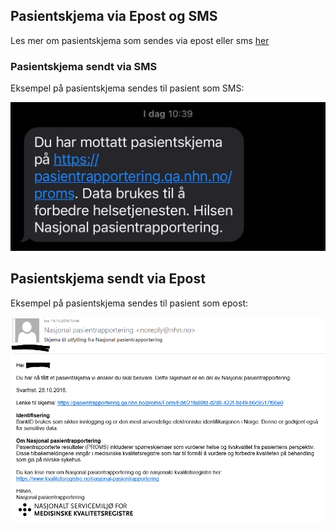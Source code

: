 ## Pasientskjema via Epost og SMS

Les mer om pasientskjema som sendes via epost eller sms [her](Utfylling%20av%20skjema#epost-eller-sms)

### Pasientskjema sendt via SMS

Eksempel på pasientskjema sendes til pasient som SMS:

![SMS](img/pasientrapportering_sms.jpg)

## Pasientskjema sendt via Epost

Eksempel på pasientskjema sendes til pasient som epost:

![Epost](img/eprom_epost.png)
